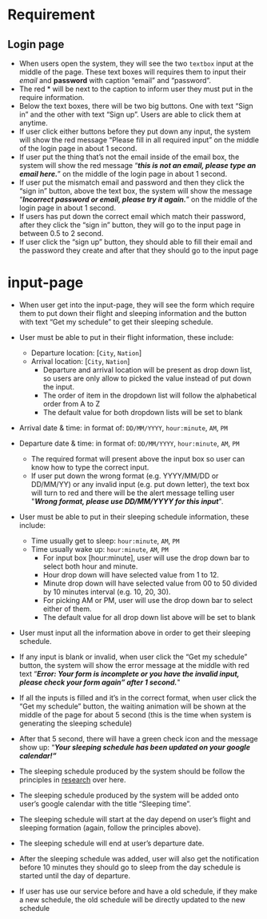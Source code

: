 # Requirement
## Login page
- When users open the system, they will see the two `textbox` input at the middle of the page. These text boxes will requires them to input their *email* and **password** with caption “email” and “password”.
- The red * will be next to the caption to inform user they must put in the require information.
- Below the text boxes, there will be two big buttons. One with text “Sign in” and the other with text “Sign up”. Users are able to click them at anytime.
- If user click either buttons before they put down any input, the system will show the red message “Please fill in all required input” on the middle of the login page in about 1 second.
- If user put the thing that’s not the email inside of the email box, the system will show the red message “***this is not an email, please type an email here.***” on the middle of the login page in about 1 second.
- If user put the mismatch email and password and then they click the “sign in” button, above the text box, the system will show the message “***Incorrect password or email, please try it again.***” on the middle of the login page in about 1 second.  
- If users has put down the correct email which match their password, after they click the “sign in” button, they will go to the input page in between 0.5 to 2 second.
- If user click the “sign up” button, they should able to fill their email and the password they create and after that they should go to the input page

# input-page
- When user get into the input-page, they will see the form which require them to put down their flight and sleeping information and the button with text “Get my schedule” to get their sleeping schedule.

- User must be able to put in their flight information, these include:

    - Departure location: [`City`, `Nation`]
    - Arrival location: [`City`, `Nation`]
        - Departure and arrival location will be present as drop down list, so users are only allow to picked the value instead of put down the input.
        - The order of item in the dropdown list will follow the alphabetical order from A to Z
        - The default value for both dropdown lists will be set to blank

 - Arrival date & time: in format of: `DD/MM/YYYY`, `hour:minute`, `AM`, `PM`  
 - Departure date & time: in format of: `DD/MM/YYYY`, `hour:minute`, `AM`, `PM`
    - The required format will present above the input box so user can know how to type the correct input.
    - If user put down the wrong format (e.g. YYYY/MM/DD or DD/MM/YY) or any invalid input (e.g. put down letter), the text box will turn to red and there will be the alert message telling user "***Wrong format, please use DD/MM/YYYY for this input***".


- User must be able to put in their sleeping schedule information, these include:
    - Time usually get to sleep: `hour:minute`, `AM`, `PM`
    - Time usually wake up: `hour:minute`, `AM`, `PM`
        - For input box [hour:minute], user will use the drop down bar to select both hour and minute.
        - Hour drop down will have selected value from 1 to 12.
        - Minute drop down will have selected value from 00 to 50 divided by 10 minutes interval (e.g. 10, 20, 30).
        - For picking AM or PM, user will use the drop down bar to select either of them.
        - The default value for all drop down list above will be set to blank

- User must input all the information above in order to get their sleeping schedule.
- If any input is blank or invalid, when user click the “Get my schedule” button, the system will show the error message at the middle with red text “***Error: Your form is incomplete or you have the invalid input, please check your form again” after 1 second.***"

- If all the inputs is filled and it’s in the correct format, when user click the “Get my schedule” button, the waiting animation will be shown at the middle of the page for about 5 second (this is the time when system is generating the sleeping schedule)
- After that 5 second, there will have a green check icon and the message show up: “***Your sleeping schedule has been updated on your google calendar!”***
- The sleeping schedule produced by the system should be follow the principles in [research]("https://www.ncbi.nlm.nih.gov/pmc/articles/PMC2829880/") over here.
- The sleeping schedule produced by the system will be added onto user’s google calendar with the title “Sleeping time”.
- The sleeping schedule will start at the day depend on user’s flight and sleeping formation (again, follow the principles above).
- The sleeping schedule will end at user’s departure date.
- After the sleeping schedule was added, user will also get the notification before 10 minutes they should go to sleep from the day schedule is started until the day of departure.    

- If user has use our service before and have a old schedule, if they make a new schedule, the old schedule will be directly updated to the new schedule

